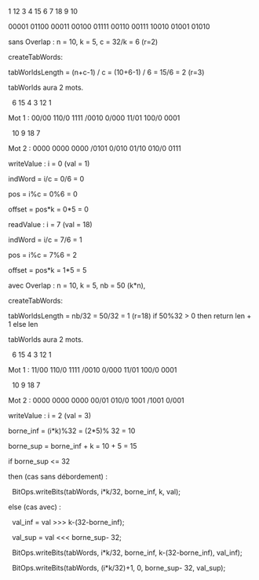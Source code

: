1 12 3 4 15 6 7 18 9 10

00001 01100 00011 00100 01111 00110 00111 10010 01001 01010





sans Overlap : n = 10, k = 5, c = 32/k = 6 (r=2)



createTabWords:

tabWorldsLength = (n+c-1) / c = (10+6-1) / 6 = 15/6 = 2 (r=3)

tabWorlds aura 2 mots.

              6      15       4      3      12      1

Mot 1 : 00/00 110/0 1111 /0010 0/000 11/01 100/0 0001

                          10      9      18     7

Mot 2 : 0000 0000 0000 /0101 0/010 01/10 010/0 0111



writeValue : i = 0 (val = 1)

indWord = i/c = 0/6 = 0

pos = i%c = 0%6 = 0

offset = pos\*k = 0\*5 = 0



readValue : i = 7 (val = 18)

indWord = i/c = 7/6 = 1

pos = i%c = 7%6 = 2

offset = pos\*k = 1\*5 = 5





avec Overlap : n = 10, k = 5, nb = 50 (k\*n),



createTabWords:

tabWorldsLength = nb/32 = 50/32 = 1 (r=18) if 50%32 > 0 then return len + 1 else len

tabWorlds aura 2 mots.



              6      15       4      3      12      1

Mot 1 : 11/00 110/0 1111 /0010 0/000 11/01 100/0 0001

                            10      9      18    7

Mot 2 : 0000 0000 0000 00/01 010/0 1001 /1001 0/001



writeValue : i = 2 (val = 3)

borne\_inf = (i\*k)%32 = (2\*5)% 32 = 10

borne\_sup = borne\_inf + k = 10 + 5 = 15

if borne\_sup <= 32

then (cas sans débordement) :

 	BitOps.writeBits(tabWords, i\*k/32, borne\_inf, k, val);

else (cas avec) :

&nbsp;	val\_inf = val >>> k-(32-borne\_inf);

&nbsp;	val\_sup = val <<< borne\_sup- 32;

 	BitOps.writeBits(tabWords, i\*k/32, borne\_inf, k-(32-borne\_inf), val\_inf);

 	BitOps.writeBits(tabWords, (i\*k/32)+1, 0, borne\_sup- 32, val\_sup);

